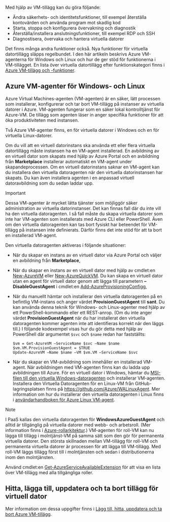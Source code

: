 

Med hjälp av VM-tillägg kan du göra följande:

* Ändra säkerhets- och identitetsfunktioner, till exempel återställa kontovärden och använda program mot skadlig kod
* Starta, stoppa och konfigurera övervakning och diagnostik
* Återställa/installera anslutningsfunktioner, till exempel RDP och SSH
* Diagnostisera, övervaka och hantera virtuella datorer

Det finns många andra funktioner också. Nya funktioner för virtuella datortillägg släpps regelbundet. I den här artikeln beskrivs Azure VM-agenterna för Windows och Linux och hur de ger stöd för funktionerna i VM-tillägget. En lista över virtuella datortillägg efter funktionskategori finns i [Azure VM-tillägg och -funktioner](../articles/virtual-machines/extensions/features-windows.md).

## <a name="azure-vm-agents-for-windows-and-linux"></a>Azure VM-agenter för Windows- och Linux
Azure Virtual Machines-agenten (VM-agenten) är en säker, lätt processen som installerar, konfigurerar och tar bort VM-tillägg på instanser av virtuella datorer i Azure. VM-agenten fungerar som en säker lokal kontrolltjänst för Azure-VM. De tillägg som agenten läser in anger specifika funktioner för att öka produktiviteten med instansen.

Två Azure VM-agenter finns, en för virtuella datorer i Windows och en för virtuella Linux-datorer.

Om du vill att en virtuell datorinstans ska använda ett eller flera virtuella datortillägg måste instansen ha en VM-agent installerad. En avbildning av en virtuell dator som skapats med hjälp av Azure Portal och en avbildning från **Marketplace** installerar automatiskt en VM-agent under skapandeprocessen. Om en virtuell datorinstans saknar en VM-agent kan du installera den virtuella datoragenten när den virtuella datorinstansen har skapats. Du kan även installera agenten i en anpassad virtuell datoravbildning som du sedan laddar upp.

> [!IMPORTANT]
> Dessa VM-agenter är mycket lätta tjänster som möjliggör säker administration av virtuella datorinstanser. Det kan finnas fall där du inte vill ha den virtuella datoragenten. I så fall måste du skapa virtuella datorer som inte har VM-agenten som installerats med Azure CLI eller PowerShell. Även om den virtuella datoragenten kan tas bort fysiskt har beteendet för VM-tillägg på instansen inte definierats. Därför finns det inte stöd för att ta bort en installerad VM-agent.
>

Den virtuella datoragenten aktiveras i följande situationer:

* När du skapar en instans av en virtuell dator via Azure Portal och väljer en avbildning från **Marketplace**,
* När du skapar en instans av en virtuell dator med hjälp av cmdlet:en [New-AzureVM](https://msdn.microsoft.com/library/azure/dn495254.aspx) eller [New-AzureQuickVM](https://msdn.microsoft.com/library/azure/dn495183.aspx). Du kan skapa en virtuell dator utan en agent för virtuell dator genom att lägga till parametern **– DisableGuestAgent** i cmdlet:en [Add-AzureProvisioningConfigg](https://msdn.microsoft.com/library/azure/dn495299.aspx),

* När du manuellt hämtar och installerar den virtuella datoragenten på en befintlig VM-instans och anger värdet **ProvisionGuestAgent** till **sant**. Du kan använda denna teknik för Windows- och Linux-agenter med hjälp av ett PowerShell-kommando eller ett REST-anrop. (Om du inte anger värdet **ProvisionGuestAgent** när du har installerat den virtuella datoragenten kommer agenten inte att identifieras korrekt när den läggs till.) I följande kodexempel visas hur du gör detta med hjälp av PowerShell där argumentet `$svc` och `$name` redan har fastställts:

      $vm = Get-AzureVM –ServiceName $svc –Name $name
      $vm.VM.ProvisionGuestAgent = $TRUE
      Update-AzureVM –Name $name –VM $vm.VM –ServiceName $svc

* När du skapar en VM-avbildning som innehåller en installerad VM-agent. När avbildningen med VM-agenten finns kan du ladda upp avbildningen till Azure. För en virtuell dator i Windows, hämtar du [MSI-filen till den virtuella Windows-datoragenten](http://go.microsoft.com/fwlink/?LinkID=394789) och installerar VM-agenten. Installera den Virtuella Datoragenten för en Linux-VM från GitHub-lagringsplatsen finns på <https://github.com/Azure/WALinuxAgent>. Mer information om hur du installerar den virtuella datoragenten i Linux finns i [användarhandboken för Azure Linux VM-agent](../articles/virtual-machines/extensions/agent-linux.md).

> [!NOTE]
> I PaaS kallas den virtuella datoragenten för **WindowsAzureGuestAgent** och alltid är tillgänglig på virtuella datorer med webb- och arbetsroll. (Mer information finns i [Azure-rollarkitektur](http://blogs.msdn.com/b/kwill/archive/2011/05/05/windows-azure-role-architecture.aspx).) VM-agenten för roll-VM kan nu lägga till tillägg i molntjänst-VM på samma sätt som den gör för permanenta virtuella datorer. Den största skillnaden mellan VM-tillägg för roll-VM och permanenta virtuella datorer är processen för att lägga till VM-tillägg. Med roll-VM läggs tillägg först till i molntjänsten och sedan i distributionerna inom den molntjänsten.
>
> Använd cmdlet:en [Get-AzureServiceAvailableExtension](https://msdn.microsoft.com/library/azure/dn722498.aspx) för att visa en lista över VM-tillägg med alla tillgängliga roller.
>
>

## <a name="find-add-update-and-remove-vm-extensions"></a>Hitta, lägga till, uppdatera och ta bort tillägg för virtuell dator
Mer information om dessa uppgifter finns i [Lägg till, hitta, uppdatera och ta bort Azure VM-tillägg](../articles/virtual-machines/windows/classic/manage-extensions.md?toc=%2fazure%2fvirtual-machines%2fwindows%2fclassic%2ftoc.json).
